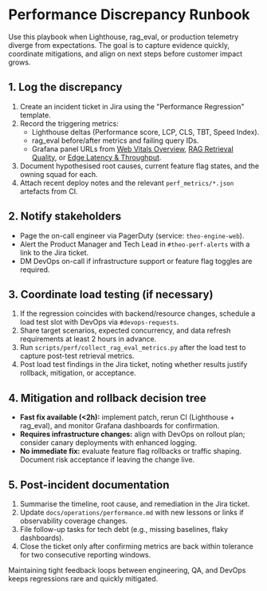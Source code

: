 # Performance Discrepancy Runbook

Use this playbook when Lighthouse, rag_eval, or production telemetry diverge from expectations. The goal is to capture evidence quickly, coordinate mitigations, and align on next steps before customer impact grows.

## 1. Log the discrepancy
1. Create an incident ticket in Jira using the "Performance Regression" template.
2. Record the triggering metrics:
   - Lighthouse deltas (Performance score, LCP, CLS, TBT, Speed Index).
   - rag_eval before/after metrics and failing query IDs.
   - Grafana panel URLs from [Web Vitals Overview](https://grafana.theo.internal/d/web-vitals/core-web-vitals-overview), [RAG Retrieval Quality](https://grafana.theo.internal/d/rag-quality/rag-retrieval-efficacy), or [Edge Latency & Throughput](https://grafana.theo.internal/d/edge-latency/api-latency-distribution).
3. Document hypothesised root causes, current feature flag states, and the owning squad for each.
4. Attach recent deploy notes and the relevant `perf_metrics/*.json` artefacts from CI.

## 2. Notify stakeholders
- Page the on-call engineer via PagerDuty (service: `theo-engine-web`).
- Alert the Product Manager and Tech Lead in `#theo-perf-alerts` with a link to the Jira ticket.
- DM DevOps on-call if infrastructure support or feature flag toggles are required.

## 3. Coordinate load testing (if necessary)
1. If the regression coincides with backend/resource changes, schedule a load test slot with DevOps via `#devops-requests`.
2. Share target scenarios, expected concurrency, and data refresh requirements at least 2 hours in advance.
3. Run `scripts/perf/collect_rag_eval_metrics.py` after the load test to capture post-test retrieval metrics.
4. Post load test findings in the Jira ticket, noting whether results justify rollback, mitigation, or acceptance.

## 4. Mitigation and rollback decision tree
- **Fast fix available (<2h):** implement patch, rerun CI (Lighthouse + rag_eval), and monitor Grafana dashboards for confirmation.
- **Requires infrastructure changes:** align with DevOps on rollout plan; consider canary deployments with enhanced logging.
- **No immediate fix:** evaluate feature flag rollbacks or traffic shaping. Document risk acceptance if leaving the change live.

## 5. Post-incident documentation
1. Summarise the timeline, root cause, and remediation in the Jira ticket.
2. Update `docs/operations/performance.md` with new lessons or links if observability coverage changes.
3. File follow-up tasks for tech debt (e.g., missing baselines, flaky dashboards).
4. Close the ticket only after confirming metrics are back within tolerance for two consecutive reporting windows.

Maintaining tight feedback loops between engineering, QA, and DevOps keeps regressions rare and quickly mitigated.
